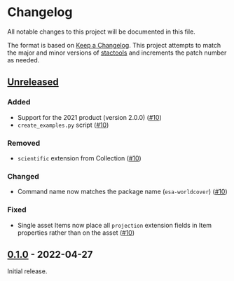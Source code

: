 # Changelog

All notable changes to this project will be documented in this file.

The format is based on [Keep a Changelog](https://keepachangelog.com/en/1.0.0/). This project attempts to match the major and minor versions of [stactools](https://github.com/stac-utils/stactools) and increments the patch number as needed.

## [Unreleased]

### Added

- Support for the 2021 product (version 2.0.0) ([#10](https://github.com/stactools-packages/esa-worldcover/pull/10))
- `create_examples.py` script ([#10](https://github.com/stactools-packages/esa-worldcover/pull/10))

### Removed

- `scientific` extension from Collection ([#10](https://github.com/stactools-packages/esa-worldcover/pull/10))

### Changed

- Command name now matches the package name (`esa-worldcover`) ([#10](https://github.com/stactools-packages/esa-worldcover/pull/10))

### Fixed

- Single asset Items now place all `projection` extension fields in Item properties rather than on the asset ([#10](https://github.com/stactools-packages/esa-worldcover/pull/10))

## [0.1.0] - 2022-04-27

Initial release.

[Unreleased]: <https://github.com/stactools-packages/esa-worldcover/compare/v0.1.0..main>
[0.1.0]: <https://github.com/stactools-packages/esa-worldcover/releases/tag/v0.1.0>
